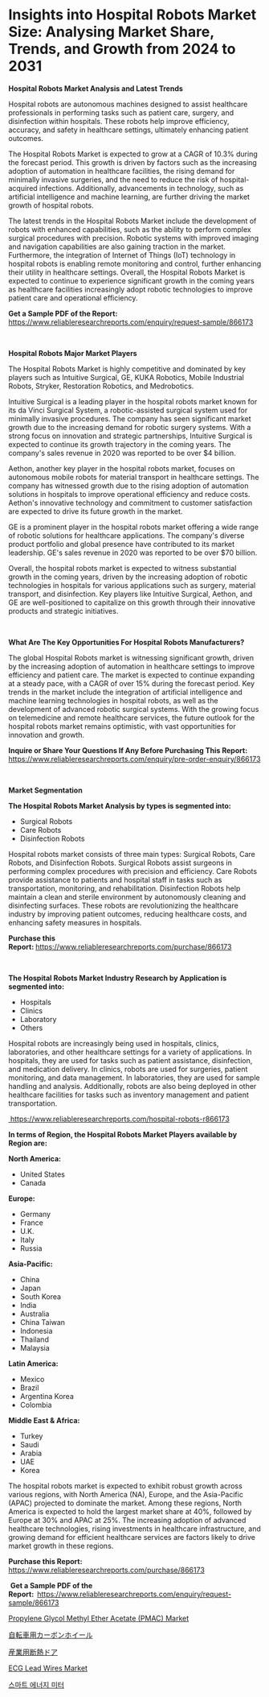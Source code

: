 <p><h1>Insights into Hospital Robots Market Size: Analysing Market Share, Trends, and Growth from 2024 to 2031</h1></p><p><strong>Hospital Robots Market Analysis and Latest Trends</strong></p>
<p><p>Hospital robots are autonomous machines designed to assist healthcare professionals in performing tasks such as patient care, surgery, and disinfection within hospitals. These robots help improve efficiency, accuracy, and safety in healthcare settings, ultimately enhancing patient outcomes.</p><p>The Hospital Robots Market is expected to grow at a CAGR of 10.3% during the forecast period. This growth is driven by factors such as the increasing adoption of automation in healthcare facilities, the rising demand for minimally invasive surgeries, and the need to reduce the risk of hospital-acquired infections. Additionally, advancements in technology, such as artificial intelligence and machine learning, are further driving the market growth of hospital robots.</p><p>The latest trends in the Hospital Robots Market include the development of robots with enhanced capabilities, such as the ability to perform complex surgical procedures with precision. Robotic systems with improved imaging and navigation capabilities are also gaining traction in the market. Furthermore, the integration of Internet of Things (IoT) technology in hospital robots is enabling remote monitoring and control, further enhancing their utility in healthcare settings. Overall, the Hospital Robots Market is expected to continue to experience significant growth in the coming years as healthcare facilities increasingly adopt robotic technologies to improve patient care and operational efficiency.</p></p>
<p><strong>Get a Sample PDF of the Report:&nbsp;</strong> <a href="https://www.reliableresearchreports.com/enquiry/request-sample/866173">https://www.reliableresearchreports.com/enquiry/request-sample/866173</a></p>
<p>&nbsp;</p>
<p><strong>Hospital Robots Major Market Players</strong></p>
<p><p>The Hospital Robots Market is highly competitive and dominated by key players such as Intuitive Surgical, GE, KUKA Robotics, Mobile Industrial Robots, Stryker, Restoration Robotics, and Medrobotics. </p><p>Intuitive Surgical is a leading player in the hospital robots market known for its da Vinci Surgical System, a robotic-assisted surgical system used for minimally invasive procedures. The company has seen significant market growth due to the increasing demand for robotic surgery systems. With a strong focus on innovation and strategic partnerships, Intuitive Surgical is expected to continue its growth trajectory in the coming years. The company's sales revenue in 2020 was reported to be over $4 billion.</p><p>Aethon, another key player in the hospital robots market, focuses on autonomous mobile robots for material transport in healthcare settings. The company has witnessed growth due to the rising adoption of automation solutions in hospitals to improve operational efficiency and reduce costs. Aethon's innovative technology and commitment to customer satisfaction are expected to drive its future growth in the market.</p><p>GE is a prominent player in the hospital robots market offering a wide range of robotic solutions for healthcare applications. The company's diverse product portfolio and global presence have contributed to its market leadership. GE's sales revenue in 2020 was reported to be over $70 billion.</p><p>Overall, the hospital robots market is expected to witness substantial growth in the coming years, driven by the increasing adoption of robotic technologies in hospitals for various applications such as surgery, material transport, and disinfection. Key players like Intuitive Surgical, Aethon, and GE are well-positioned to capitalize on this growth through their innovative products and strategic initiatives.</p></p>
<p>&nbsp;</p>
<p><strong>What Are The Key Opportunities For Hospital Robots Manufacturers?</strong></p>
<p><p>The global Hospital Robots market is witnessing significant growth, driven by the increasing adoption of automation in healthcare settings to improve efficiency and patient care. The market is expected to continue expanding at a steady pace, with a CAGR of over 15% during the forecast period. Key trends in the market include the integration of artificial intelligence and machine learning technologies in hospital robots, as well as the development of advanced robotic surgical systems. With the growing focus on telemedicine and remote healthcare services, the future outlook for the hospital robots market remains optimistic, with vast opportunities for innovation and growth.</p></p>
<p><strong>Inquire or Share Your Questions If Any Before Purchasing This Report:</strong> <a href="https://www.reliableresearchreports.com/enquiry/pre-order-enquiry/866173">https://www.reliableresearchreports.com/enquiry/pre-order-enquiry/866173</a></p>
<p>&nbsp;</p>
<p><strong>Market Segmentation</strong></p>
<p><strong>The Hospital Robots Market Analysis by types is segmented into:</strong></p>
<p><ul><li>Surgical Robots</li><li>Care Robots</li><li>Disinfection Robots</li></ul></p>
<p><p>Hospital robots market consists of three main types: Surgical Robots, Care Robots, and Disinfection Robots. Surgical Robots assist surgeons in performing complex procedures with precision and efficiency. Care Robots provide assistance to patients and hospital staff in tasks such as transportation, monitoring, and rehabilitation. Disinfection Robots help maintain a clean and sterile environment by autonomously cleaning and disinfecting surfaces. These robots are revolutionizing the healthcare industry by improving patient outcomes, reducing healthcare costs, and enhancing safety measures in hospitals.</p></p>
<p><strong>Purchase this Report:&nbsp;</strong><a href="https://www.reliableresearchreports.com/purchase/866173">https://www.reliableresearchreports.com/purchase/866173</a></p>
<p>&nbsp;</p>
<p><strong>The Hospital Robots Market Industry Research by Application is segmented into:</strong></p>
<p><ul><li>Hospitals</li><li>Clinics</li><li>Laboratory</li><li>Others</li></ul></p>
<p><p>Hospital robots are increasingly being used in hospitals, clinics, laboratories, and other healthcare settings for a variety of applications. In hospitals, they are used for tasks such as patient assistance, disinfection, and medication delivery. In clinics, robots are used for surgeries, patient monitoring, and data management. In laboratories, they are used for sample handling and analysis. Additionally, robots are also being deployed in other healthcare facilities for tasks such as inventory management and patient transportation.</p></p>
<p><a href="https://www.reliableresearchreports.com/hospital-robots-r866173">&nbsp;https://www.reliableresearchreports.com/hospital-robots-r866173</a></p>
<p><strong>In terms of Region, the Hospital Robots Market Players available by Region are:</strong></p>
<p>
    <p> <strong> North America: </strong>
        <ul>
            <li>United States</li>
            <li>Canada</li>
        </ul>
        </p> 
    <p> <strong> Europe: </strong>
        <ul>
            <li>Germany</li>
            <li>France</li>
            <li>U.K.</li>
            <li>Italy</li>
            <li>Russia</li>
        </ul>
        </p> 
    <p> <strong> Asia-Pacific: </strong>
        <ul>
            <li>China</li>
            <li>Japan</li>
            <li>South Korea</li>
            <li>India</li>
            <li>Australia</li>
            <li>China Taiwan</li>
            <li>Indonesia</li>
            <li>Thailand</li>
            <li>Malaysia</li>
        </ul>
        </p> 
    <p> <strong> Latin America: </strong>
        <ul>
            <li>Mexico</li>
            <li>Brazil</li>
            <li>Argentina Korea</li>
            <li>Colombia</li>
        </ul>
        </p> 
    <p> <strong> Middle East & Africa: </strong>
        <ul>
            <li>Turkey</li>
            <li>Saudi</li>
            <li>Arabia</li>
            <li>UAE</li>
            <li>Korea</li>
        </ul>
    </p>
    </p>
<p><p>The hospital robots market is expected to exhibit robust growth across various regions, with North America (NA), Europe, and the Asia-Pacific (APAC) projected to dominate the market. Among these regions, North America is expected to hold the largest market share at 40%, followed by Europe at 30% and APAC at 25%. The increasing adoption of advanced healthcare technologies, rising investments in healthcare infrastructure, and growing demand for efficient healthcare services are factors likely to drive market growth in these regions.</p></p>
<p><strong>Purchase this Report: </strong><a href="https://www.reliableresearchreports.com/purchase/866173">https://www.reliableresearchreports.com/purchase/866173</a></p>
<p>&nbsp;<strong>Get a Sample PDF of the Report:&nbsp;&nbsp;</strong><a href="https://www.reliableresearchreports.com/enquiry/request-sample/866173">https://www.reliableresearchreports.com/enquiry/request-sample/866173</a></p>
<p><strong></strong></p>
<p><p><a href="https://issuu.com/reportprime-2/docs/propylene-glycol-methyl-ether-acetate-pmac-market-">Propylene Glycol Methyl Ether Acetate (PMAC) Market</a></p><p><a href="https://github.com/leigh4852023/Market-Research-Report-List-1/blob/main/917569951007.md">自転車用カーボンホイール</a></p><p><a href="https://medium.com/@carolynsparkly/%E6%96%AD%E7%86%B1%E5%B7%A5%E6%A5%AD%E7%94%A8%E3%83%89%E3%82%A2%E5%B8%82%E5%A0%B4%E3%81%AF-%E5%B8%82%E5%A0%B4%E3%82%B7%E3%82%A7%E3%82%A2-%E3%82%B5%E3%82%A4%E3%82%BA-2031%E5%B9%B4%E3%81%BE%E3%81%A7%E3%81%AE%E4%BA%88%E6%B8%AC%E3%81%AB%E7%84%A6%E7%82%B9%E3%82%92%E5%BD%93%E3%81%A6%E3%81%A6%E3%81%84%E3%81%BE%E3%81%99-c6ac4f5554ab">産業用断熱ドア</a></p><p><a href="https://github.com/ruddyyedelwadw/Market-Research-Report-List-2/blob/main/ecg-lead-wires-market.md">ECG Lead Wires Market</a></p><p><a href="https://medium.com/@ralphyjames/%EC%8A%A4%EB%A7%88%ED%8A%B8-%EC%97%90%EB%84%88%EC%A7%80-%EB%AF%B8%ED%84%B0-%EC%8B%9C%EC%9E%A5-%EC%A0%84%EB%A7%9D-%EC%82%B0%EC%97%85-%EA%B0%9C%EC%9A%94-%EB%B0%8F-%EC%98%88%EC%B8%A1-2024%EB%85%84%EB%B6%80%ED%84%B0-2031%EB%85%84%EA%B9%8C%EC%A7%80-1a8717206a24">스마트 에너지 미터</a></p></p>